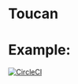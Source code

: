 # Toucan

# Example:
[![CircleCI](https://circleci.com/gh/erkinisci/Toucan.svg?style=svg)](https://circleci.com/gh/erkinisci/toucan)
